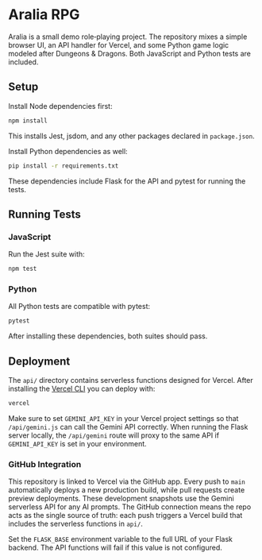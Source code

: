 # Aralia RPG

Aralia is a small demo role‑playing project. The repository mixes a simple browser UI, an API handler for Vercel, and some Python game logic modeled after Dungeons & Dragons. Both JavaScript and Python tests are included.

## Setup

Install Node dependencies first:

```bash
npm install
```

This installs Jest, jsdom, and any other packages declared in `package.json`.

Install Python dependencies as well:

```bash
pip install -r requirements.txt
```

These dependencies include Flask for the API and pytest for running the tests.

## Running Tests

### JavaScript

Run the Jest suite with:

```bash
npm test
```

### Python

All Python tests are compatible with pytest:

```bash
pytest
```

After installing these dependencies, both suites should pass.

## Deployment

The `api/` directory contains serverless functions designed for Vercel. After installing the [Vercel CLI](https://vercel.com/docs/cli) you can deploy with:

```bash
vercel
```

Make sure to set `GEMINI_API_KEY` in your Vercel project settings so that `/api/gemini.js` can call the Gemini API correctly.
When running the Flask server locally, the `/api/gemini` route will proxy to the same API if `GEMINI_API_KEY` is set in your environment.

### GitHub Integration

This repository is linked to Vercel via the GitHub app. Every push to `main` automatically deploys a new production build, while pull requests create preview deployments. These development snapshots use the Gemini serverless API for any AI prompts. The GitHub connection means the repo acts as the single source of truth: each push triggers a Vercel build that includes the serverless functions in `api/`.

Set the `FLASK_BASE` environment variable to the full URL of your Flask backend. The API functions will fail if this value is not configured.
